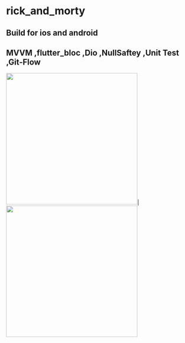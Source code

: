 # rick_and_morty
## Build for ios and android
## MVVM ,flutter_bloc ,Dio ,NullSaftey ,Unit Test ,Git-Flow

<img src="https://user-images.githubusercontent.com/79679398/141020536-e13c4d52-7869-4d00-b355-b1d5a7af258b.png" width="355">|
<img src="https://user-images.githubusercontent.com/79679398/141020548-9c6d0eee-12fe-4b63-b5be-e50ea21422cc.png" width="355">
